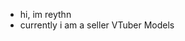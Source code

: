 - hi, im reythn
- currently i am a seller VTuber Models
<!---
reythn/reythn is a ✨ special ✨ repository because its `README.md` (this file) appears on your GitHub profile.
You can click the Preview link to take a look at your changes.
--->
